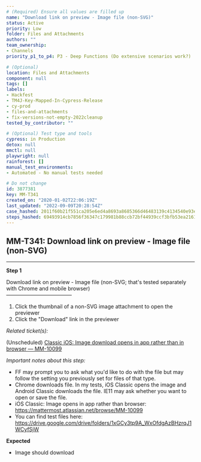 ```yaml
---
# (Required) Ensure all values are filled up
name: "Download link on preview - Image file (non-SVG)"
status: Active
priority: Low
folder: Files and Attachments
authors: ""
team_ownership: 
- Channels
priority_p1_to_p4: P3 - Deep Functions (Do extensive scenarios work?)

# (Optional)
location: Files and Attachments
component: null
tags: []
labels: 
- Hackfest
- TM4J-Key-Mapped-In-Cypress-Release
- cy-prod
- files-and-attachments
- fix-versions-not-empty-2022cleanup
tested_by_contributor: ""

# (Optional) Test type and tools
cypress: in Production
detox: null
mmctl: null
playwright: null
rainforest: []
manual_test_environments: 
- Automated - No manual tests needed

# Do not change
id: 3877381
key: MM-T341
created_on: "2020-01-02T22:06:19Z"
last_updated: "2022-09-09T20:28:54Z"
case_hashed: 2011f60b21f551ca205e6ed4a8693a8685366d46483139c4134540e93e9abe1a12133ea8609e507e1d6837aaea6f65d6
steps_hashed: 69493914cb7856f36347c179981b88ccb72bf44939ccf3bfb53ea2161a5c2395a8aa527d68b6a1558eb520be4d429b54
---
```


<!-- (Auto-generated) Based on frontmatter's "key" and "name" -->

## MM-T341: Download link on preview - Image file (non-SVG)

---

**Step 1**

Download link on preview - Image file (non-SVG; that's tested separately with Chrome and mobile browser)\
–––––––––––––––––––––––––

1. Click the thumbnail of a non-SVG image attachment to open the previewer
2. Click the "Download" link in the previewer

_Related ticket(s):_

(Unscheduled) [Classic iOS: Image download opens in app rather than in browser — MM-10099](https://mattermost.atlassian.net/browse/MM-10099)

_Important notes about this step:_

- FF may prompt you to ask what you'd like to do with the file but may follow the setting you previously set for files of that type.
- Chrome downloads file. In my tests, iOS Classic opens the image and Android Classic downloads the file. IE11 may ask whether you want to open or save the file.
- iOS Classic: Image opens in app rather than browser: <https://mattermost.atlassian.net/browse/MM-10099>
- You can find test files here: <https://drive.google.com/drive/folders/1xGCy3tp9A_WxOfdgAzBHzrqJ1WCyfSjW>

**Expected**

- Image should download
